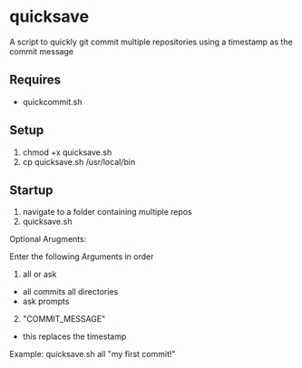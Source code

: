 # quicksave
A script to quickly git commit multiple repositories using a timestamp as the commit message

## Requires
- quickcommit.sh

## Setup
1) chmod +x quicksave.sh
2) cp quicksave.sh /usr/local/bin

## Startup
1) navigate to a folder containing multiple repos
2) quicksave.sh

Optional Arugments:

Enter the following Arguments in order

1) all or ask
- all commits all directories
- ask prompts
2) "COMMIT_MESSAGE"
- this replaces the timestamp

Example: quicksave.sh all "my first commit!"


